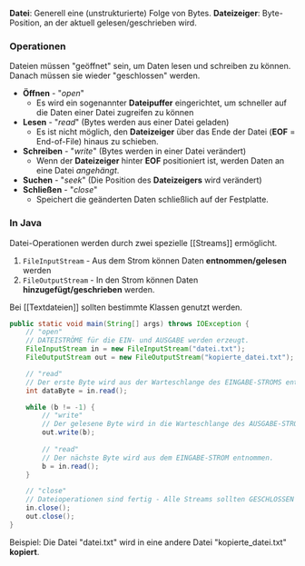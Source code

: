 **Datei**: Generell eine (unstrukturierte) Folge von Bytes.
**Dateizeiger**: Byte-Position, an der aktuell gelesen/geschrieben wird.

### Operationen
Dateien müssen "geöffnet" sein, um Daten lesen und schreiben zu können. Danach müssen sie wieder "geschlossen" werden.

- **Öffnen** - "*open*"
	- Es wird ein sogenannter **Dateipuffer** eingerichtet, um schneller auf die Daten einer Datei zugreifen zu können
- **Lesen** - "*read*" (Bytes werden aus einer Datei geladen)
	- Es ist nicht möglich, den **Dateizeiger** über das Ende der Datei (**EOF** = End-of-File) hinaus zu schieben.
- **Schreiben** - "*write*" (Bytes werden in einer Datei verändert)
	- Wenn der **Dateizeiger** hinter **EOF** positioniert ist, werden Daten an eine Datei *angehängt*.
- **Suchen** - "*seek*" (Die Position des **Dateizeigers** wird verändert)
- **Schließen** - "*close*"
	- Speichert die geänderten Daten schließlich auf der Festplatte.

### In Java
Datei-Operationen werden durch zwei spezielle [[Streams]] ermöglicht.

1. `FileInputStream` - Aus dem Strom können Daten **entnommen/gelesen** werden
2. `FileOutputStream` - In den Strom können Daten **hinzugefügt/geschrieben** werden.

Bei [[Textdateien]] sollten bestimmte Klassen genutzt werden.

```java
public static void main(String[] args) throws IOException {
	// "open"
	// DATEISTRÖME für die EIN- und AUSGABE werden erzeugt.
	FileInputStream in = new FileInputStream("datei.txt");
	FileOutputStream out = new FileOutputStream("kopierte_datei.txt");

	// "read"
	// Der erste Byte wird aus der Warteschlange des EINGABE-STROMS entnommen.
	int dataByte = in.read();

	while (b != -1) {
		// "write"
		// Der gelesene Byte wird in die Warteschlange des AUSGABE-STROMS hinzugefügt.
		out.write(b);
	
		// "read"
		// Der nächste Byte wird aus dem EINGABE-STROM entnommen.
		b = in.read();
	}

	// "close"
	// Dateioperationen sind fertig - Alle Streams sollten GESCHLOSSEN werden.
	in.close();
	out.close();
}
```
Beispiel: Die Datei "datei.txt" wird in eine andere Datei "kopierte_datei.txt" **kopiert**.

